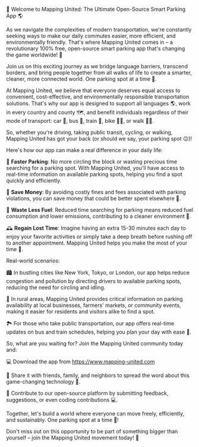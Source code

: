 🚀 Welcome to Mapping United: The Ultimate Open-Source Smart Parking App 🌎

As we navigate the complexities of modern transportation, we're constantly seeking ways to make our daily commutes easier, more efficient, and environmentally friendly. That's where Mapping United comes in – a revolutionary 100% free, open-source smart parking app that's changing the game worldwide! 🚗

Join us on this exciting journey as we bridge language barriers, transcend borders, and bring people together from all walks of life to create a smarter, cleaner, more connected world. One parking spot at a time 💪.

At Mapping United, we believe that everyone deserves equal access to convenient, cost-effective, and environmentally responsible transportation solutions. That's why our app is designed to support all languages 🌎, work in every country and county 🗺️, and benefit individuals regardless of their mode of transport: car 🚗, bus 🚌, train 🚂, bike 🚴‍♂️, or walk 🏃‍♀️.

So, whether you're driving, taking public transit, cycling, or walking, Mapping United has got your back (or should we say, your parking spot 😉)!

Here's how our app can make a real difference in your daily life:

🔴 **Faster Parking**: No more circling the block or wasting precious time searching for a parking spot. With Mapping United, you'll have access to real-time information on available parking spots, helping you find a spot quickly and efficiently.

💸 **Save Money**: By avoiding costly fines and fees associated with parking violations, you can save money that could be better spent elsewhere 🎁.

🚗 **Waste Less Fuel**: Reduced time searching for parking means reduced fuel consumption and lower emissions, contributing to a cleaner environment 🌿.

🕰️ **Regain Lost Time**: Imagine having an extra 15-30 minutes each day to enjoy your favorite activities or simply take a deep breath before rushing off to another appointment. Mapping United helps you make the most of your time 💪.

Real-world scenarios:

🏙️ In bustling cities like New York, Tokyo, or London, our app helps reduce congestion and pollution by directing drivers to available parking spots, reducing the need for circling and idling.

🌳 In rural areas, Mapping United provides critical information on parking availability at local businesses, farmers' markets, or community events, making it easier for residents and visitors alike to find a spot.

🏞️ For those who take public transportation, our app offers real-time updates on bus and train schedules, helping you plan your day with ease 📅.

So, what are you waiting for? Join the Mapping United community today and:

💻 Download the app from https://www.mapping-united.com

👥 Share it with friends, family, and neighbors to spread the word about this game-changing technology 🔁.

💬 Contribute to our open-source platform by submitting feedback, suggestions, or even coding contributions 💻.

Together, let's build a world where everyone can move freely, efficiently, and sustainably. One parking spot at a time 🌟!

Don't miss out on this opportunity to be part of something bigger than yourself – join the Mapping United movement today! 🚀